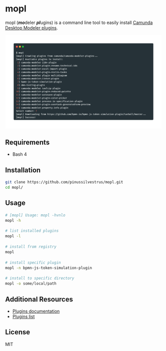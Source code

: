 # mopl

mopl (***mo***deler ***pl***ugins) is a command line tool to easily install [Camunda Desktop Modeler plugins](https://github.com/camunda/camunda-modeler-plugins).

![Screenshot](./docs/screenshot.png)

## Requirements

* Bash 4

## Installation

```sh
git clone https://github.com/pinussilvestrus/mopl.git
cd mopl/
```

## Usage

```sh
# [mopl] Usage: mopl -hvnlo
mopl -h

# list installed plugins
mopl -l

# install from registry
mopl

# install specific plugin
mopl -n bpmn-js-token-simulation-plugin 

# install to specific directory
mopl -o some/local/path 
```

## Additional Resources

* [Plugins documentation](https://docs.camunda.io/docs/components/modeler/desktop-modeler/plugins/)
* [Plugins list](https://github.com/camunda/camunda-modeler-plugins)

## License

MIT
